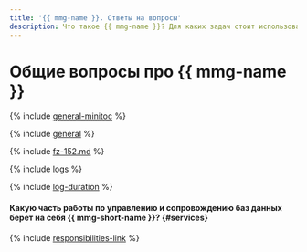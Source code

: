 ```yaml
---
title: '{{ mmg-name }}. Ответы на вопросы'
description: Что такое {{ mmg-name }}? Для каких задач стоит использовать {{ mmg-name }}, а для каких — виртуальные машины с базами данных? Какую часть работы по управлению и сопровождению баз данных берет на себя {{ mmg-name }}? Ответы на эти и другие вопросы в данной статье.
---
```


# Общие вопросы про {{ mmg-name }}

{% include [general-minitoc](../../_qa/storedoc/minitoc/general.md) %}

{% include [general](../../_qa/storedoc/general.md) %}

{% include [fz-152.md](../../_qa/fz-152.md) %}

{% include [logs](../../_qa/logs.md) %}

{% include [log-duration](../../_includes/mdb/log-duration-qa.md) %}

#### Какую часть работы по управлению и сопровождению баз данных берет на себя {{ mmg-short-name }}? {#services}

{% include [responsibilities-link](../../_includes/mdb/responsibilities-link.md) %}